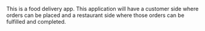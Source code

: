 This is a food delivery app.  This application will have a customer side where orders can be placed and a restaurant 
side where those orders can be fulfilled and completed. 


